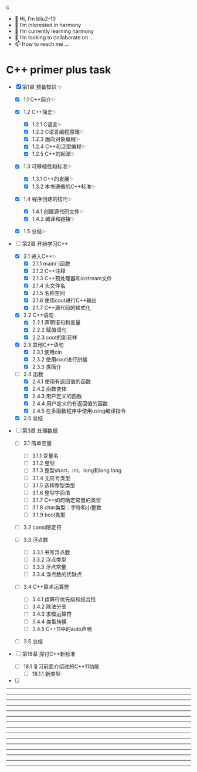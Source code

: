 c
* 👋 Hi, I’m bliu2-10
* 👀 I’m interested in harmony
* 🌱 I’m currently learning harmony
* 💞️ I’m looking to collaborate on ...
* 📫 How to reach me ...



# C++ primer plus task



- [x] 第1章 预备知识 ✨

  - [x] 1.1 C++简介✨

  - [x] 1.2 C++简史✨
    - [x] 1.2.1 C语言✨
    - [x] 1.2.2 C语言编程原理✨
    - [x] 1.2.3 面向对象编程✨
    - [x] 1.2.4 C++和泛型编程✨
    - [x] 1.2.5 C++的起源✨

  - [x] 1.3 可移植性和标准✨
    - [x] 1.3.1 C++的发展✨
    - [x] 1.3.2 本书遵循的C++标准✨
  - [x] 1.4 程序创建的技巧✨
    - [x] 1.4.1 创建源代码文件✨
    - [x] 1.4.2 编译和链接✨
  - [x] 1.5 总结✨



- [ ] 第2章 开始学习C++
  - [x] 2.1 进入C++✨
    - [x] 2.1.1 main( )函数
    - [x] 2.1.2 C++注释
    - [x] 2.1.3 C++预处理器和iostream文件
    - [x] 2.1.4 头文件名
    - [x] 2.1.5 名称空间
    - [x] 2.1.6 使用cout进行C++输出
    - [x] 2.1.7 C++源代码的格式化
  - [x] 2.2 C++语句
    - [x] 2.2.1 声明语句和变量
    - [x] 2.2.2 赋值语句
    - [x] 2.2.3 cout的新花样
  - [x] 2.3 其他C++语句
    - [x] 2.3.1 使用cin
    - [x] 2.3.2 使用cout进行拼接
    - [x] 2.3.3 类简介
  - [ ] 2.4 函数
    - [x] 2.4.1 使用有返回值的函数
    - [x] 2.4.2 函数变体
    - [x] 2.4.3 用户定义的函数
    - [x] 2.4.4 用户定义的有返回值的函数
    - [x] 2.4.5 在多函数程序中使用using编译指令
  - [x] 2.5 总结
- [ ] 第3章 处理数据
  - [ ] 3.1 简单变量
    - [ ] 3.1.1 变量名
    - [ ] 3.1.2 整型
    - [ ] 3.1.3 整型short、int、long和long long
    - [ ] 3.1.4 无符号类型
    - [ ] 3.1.5 选择整型类型
    - [ ] 3.1.6 整型字面值
    - [ ] 3.1.7 C++如何确定常量的类型
    - [ ] 3.1.8 char类型：字符和小整数
    - [ ] 3.1.9 bool类型
  - [ ] 3.2 const限定符
  - [ ] 3.3 浮点数
    - [ ] 3.3.1 书写浮点数
    - [ ] 3.3.2 浮点类型
    - [ ] 3.3.3 浮点常量
    - [ ] 3.3.4 浮点数的优缺点
  - [ ] 3.4 C++算术运算符
    - [ ] 3.4.1 运算符优先级和结合性
    - [ ] 3.4.2 除法分支
    - [ ] 3.4.3 求模运算符
    - [ ] 3.4.4 类型转换
    - [ ] 3.4.5 C++11中的auto声明
  - [ ] 3.5 总结









































- [ ] 第18章 探讨C++新标准
  - [ ] 18.1 复习前面介绍过的C++11功能
    - [ ] 18.1.1 新类型
- [ ] 















































---
---
---
---
---
---
---
---
---
---
---
---
---
---
---
